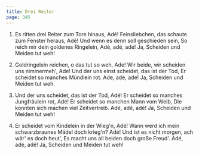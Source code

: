 ```yaml
---
title: Drei Reiter
page: 345
---  
```



1. Es ritten drei Reiter zum Tore hinaus,
Adé!
Feinsliebchen, das schaute zum Fenster heraus,
Adé!
Und wenn es denn soll geschieden sein,
So reich mir dein goldenes Ringelein,
Adé, adé, adé!
Ja, Scheiden und Meiden tut weh!


2. Goldringelein reichen, o das tut so weh,
Ade!
Wir beide, wir scheiden uns nimmermeh',
Ade!
Und der uns einst scheidet, das ist der Tod,
Er scheidet so manches Mündlein rot.
Ade, ade, ade!
Ja, Scheiden und Meiden tut weh.


3. Und der uns scheidet, das ist der Tod,
Adé!
Er scheidet so manches Jungfräulein rot,
Adé!
Er scheidet so manchen Mann vom Weib,
Die konnten sich machen viel Zeitvertreib.
Adé, adé, adé!
Ja, Scheiden und Meiden tut weh!


4. Er scheidet vom Kindelein in der Wieg'n,
Adé!
Wann werd ich mein schwarzbraunes Mädel doch krieg'n?
Adé!
Und ist es nicht morgen, ach wär' es doch heut',
Es macht uns all beiden doch große Freud'.
Adé, adé, adé!
Ja, Scheiden und Meiden tut weh!